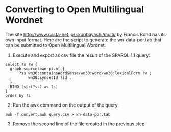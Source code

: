 
# Converting to Open Multilingual Wordnet

The site http://www.casta-net.jp/~kuribayashi/multi/ by Francis Bond
has its own input format. Here are the script to generate the
wn-data-por.tab that can be submitted to Open Multilingual Wordnet.

1. Execute and export as csv file the result of the SPARQL 1.1 query:

```
select ?s ?w {
  graph source:own-pt.nt {
      ?ss wn30:containsWordSense/wn30:word/wn30:lexicalForm ?w ;
          wn30:synsetId ?id .
  }
  BIND (str(?ss) as ?s)
}
order by ?s
```

2. Run the awk command on the output of the query:

```
awk -f convert.awk query.csv > wn-data-por.tab
```

3. Remove the second line of the file created in the previous step.

